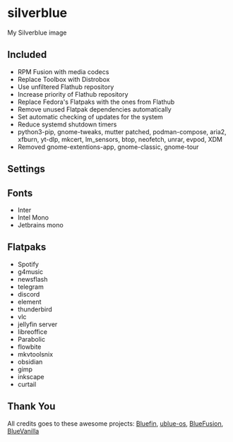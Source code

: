 # silverblue
My Silverblue image

## Included
* RPM Fusion with media codecs 
* Replace Toolbox with Distrobox
* Use unfiltered Flathub repository
* Increase priority of Flathub repository
* Replace Fedora's Flatpaks with the ones from Flathub
* Remove unused Flatpak dependencies automatically
* Set automatic checking of updates for the system
* Reduce systemd shutdown timers
* python3-pip, gnome-tweaks, mutter patched, podman-compose, aria2, xfburn, yt-dlp, mkcert, lm_sensors, btop, neofetch, unrar, evpod, XDM
* Removed gnome-extentions-app, gnome-classic, gnome-tour


## Settings


## Fonts
* Inter
* Intel Mono
* Jetbrains mono

## Flatpaks
* Spotify
* g4music
* newsflash
* telegram
* discord
* element
* thunderbird
* vlc
* jellyfin server
* libreoffice
* Parabolic
* flowbite
* mkvtoolsnix
* obsidian
* gimp
* inkscape
* curtail


## Thank You 
All credits goes to these awesome projects:
[Bluefin](https://github.com/ublue-os/bluefin), 
[ublue-os](https://github.com/ublue-os/main), 
[BlueFusion](https://github.com/aguslr/bluefusion), 
[BlueVanilla](https://github.com/aguslr/bluevanilla)


